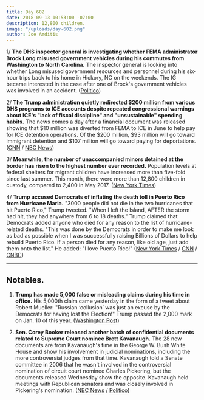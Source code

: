 ```yaml
---
title: Day 602
date: 2018-09-13 10:53:00 -07:00
description: 12,800 children.
image: "/uploads/day-602.png"
author: Joe Amditis
---
```


1/ **The DHS inspector general is investigating whether FEMA administrator Brock Long misused government vehicles during his commutes from Washington to North Carolina.** The inspector general is looking into whether Long misused government resources and personnel during his six-hour trips back to his home in Hickory, NC on the weekends. The IG became interested in the case after one of Brock's government vehicles was involved in an accident. ([Politico](https://www.politico.com/story/2018/09/13/trump-fema-administrator-under-investigation-821231))

2/ **The Trump administration quietly redirected $200 million from various DHS programs to ICE accounts despite repeated congressional warnings about ICE's "lack of fiscal discipline" and "unsustainable" spending habits.** The news comes a day after a financial document was released showing that $10 million was diverted from FEMA to ICE in June to help pay for ICE detention operations. Of the $200 million, $93 million will go toward immigrant detention and $107 million will go toward paying for deportations. ([CNN](https://www.cnn.com/2018/09/12/politics/ice-more-money-fema-dhs/index.html) / [NBC News](https://www.nbcnews.com/politics/immigration/dhs-transferred-169-million-other-programs-ice-migrant-detention-n909016))

3/ **Meanwhile, the number of unaccompanied minors detained at the border has risen to the highest number ever recorded.** Population levels at federal shelters for migrant children have increased more than five-fold since last summer. This month, there were more than 12,800 children in custody, compared to 2,400 in May 2017. ([New York Times](https://www.nytimes.com/2018/09/12/us/migrant-children-detention.html))

4/ **Trump accused Democrats of inflating the death toll in Puerto Rico from Hurricane Maria.** "3000 people did not die in the two hurricanes that hit Puerto Rico," Trump tweeted. "When I left the Island, AFTER the storm had hit, they had anywhere from 6 to 18 deaths." Trump claimed that Democrats added anyone who died for any reason to the list of hurricane-related deaths. "This was done by the Democrats in order to make me look as bad as possible when I was successfully raising Billions of Dollars to help rebuild Puerto Rico. If a person died for any reason, like old age, just add them onto the list." He added: "I love Puerto Rico!" ([New York Times](https://www.nytimes.com/2018/09/13/us/politics/trump-denies-puerto-rico-death-roll.html) / [CNN](https://www.cnn.com/2018/09/13/politics/trump-puerto-rico-death-toll/index.html) / [CNBC](https://www.cnbc.com/2018/09/13/trump-says-3000-people-did-not-die-in-puerto-rico-hurricanes.html))

---

## Notables.

1. **Trump has made 5,000 false or misleading claims during his time in office.** His 5,000th claim came yesterday in the form of a tweet about Robert Mueller: "Russian ‘collusion’ was just an excuse by the Democrats for having lost the Election!" Trump passed the 2,000 mark on Jan. 10 of this year. ([Washington Post](https://www.washingtonpost.com/politics/2018/09/13/president-trump-has-made-more-than-false-or-misleading-claims/?utm_term=.8466acbd68c3))

2. **Sen. Corey Booker released another batch of confidential documents related to Supreme Court nominee Brett Kavanaugh.** The 28 new documents are from Kavanaugh's time in the George W. Bush White House and show his involvement in judicial nominations, including the more controversial judges from that time. Kavanaugh told a Senate committee in 2006 that he wasn't involved in the controversial nomination of circuit court nominee Charles Pickering, but the documents released Wednesday show the opposite. Kavanaugh held meetings with Republican senators and was closely involved in Pickering's nomination. ([NBC News](https://www.nbcnews.com/politics/supreme-court/sen-cory-booker-releases-28-new-documents-related-kavanaugh-n909101) / [Politico](https://www.politico.com/story/2018/09/12/kavanaugh-emails-controversial-nomination-817798))